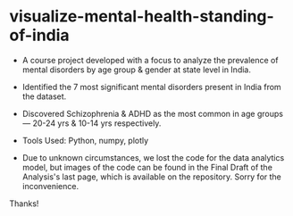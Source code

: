 # visualize-mental-health-standing-of-india
- A course project developed with a focus to analyze the prevalence of mental disorders by age group &amp; gender at state level in India.
- Identified the 7 most significant mental disorders present in India from the dataset.
- Discovered Schizophrenia & ADHD as the most common in age groups — 20-24 yrs & 10-14 yrs respectively. 
- Tools Used: Python, numpy, plotly

- Due to unknown circumstances, we lost the code for the data analytics model, but images of the code can be found in the Final Draft of the Analysis's last page, which is available on the repository. Sorry for the inconvenience.

Thanks!
